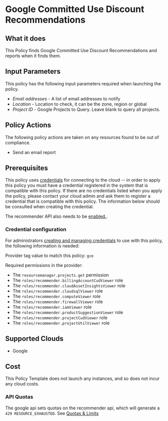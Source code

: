 # Google Committed Use Discount Recommendations

## What it does

This Policy finds Google Committed Use Discount Recommendations and reports when it finds them.

## Input Parameters

This policy has the following input parameters required when launching the policy.

- *Email addresses* - A list of email addresses to notify
- *Location* - Location to check, it can be the zone, region or global
- *Project ID* - Google Projects to Query. Leave blank to query all projects.

## Policy Actions

The following policy actions are taken on any resources found to be out of compliance.

- Send an email report

## Prerequisites

This policy uses [credentials](https://docs.flexera.com/flexera/EN/Automation/ManagingCredentialsExternal.htm) for connecting to the cloud -- in order to apply this policy you must have a credential registered in the system that is compatible with this policy. If there are no credentials listed when you apply the policy, please contact your cloud admin and ask them to register a credential that is compatible with this policy. The information below should be consulted when creating the credential.

The recommender API also needs to be [enabled.](https://cloud.google.com/recommender/docs/enabling#gcloud).

### Credential configuration

For administrators [creating and managing credentials](https://docs.flexera.com/flexera/EN/Automation/ManagingCredentialsExternal.htm) to use with this policy, the following information is needed:

Provider tag value to match this policy: `gce`

Required permissions in the provider:

- The `resourcemanager.projects.get` permission
- The `roles/recommender.billingAccountCudViewer` role
- The `roles/recommender.cloudAssetInsightsViewer` role
- The `roles/recommender.cloudsqlViewer` role
- The `roles/recommender.computeViewer` role
- The `roles/recommender.firewallViewer` role
- The `roles/recommender.iamViewer` role
- The `roles/recommender.productSuggestionViewer` role
- The `roles/recommender.projectCudViewer` role
- The `roles/recommender.projectUtilViewer` role

## Supported Clouds

- Google

## Cost

This Policy Template does not launch any instances, and so does not incur any cloud costs.

### API Quotas

The google api sets quotas on the recommender api, which will generate a `429 RESOURCE_EXHAUSTED`. See [Quotas & Limits](https://cloud.google.com/recommender/quotas)
